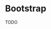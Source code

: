 # Bootstrap

<!--
https://app.pluralsight.com/library/courses/bootstrap-getting-started/table-of-contents
https://app.pluralsight.com/library/courses/web-layouts-flexbox-bootstrap-4/table-of-contents
-->

TODO
